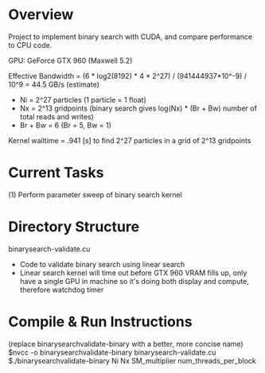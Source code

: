 # Overview
Project to implement binary search with CUDA, and compare performance to CPU code.

GPU: GeForce GTX 960 (Maxwell 5.2)

Effective Bandwidth = (6 * log2(8192) * 4 * 2^27) / (941444937*10^-9) / 10^9 = 44.5 GB/s (estimate)
- Ni = 2^27 particles (1 particle = 1 float)
- Nx = 2^13 gridpoints (binary search gives log(Nx) * (Br + Bw) number of total reads and writes)
- Br + Bw = 6 (Br = 5, Bw = 1)

Kernel walltime = .941 [s] to find 2^27 particles in a grid of 2^13 gridpoints

# Current Tasks
(1) Perform parameter sweep of binary search kernel

# Directory Structure
binarysearch-validate.cu
- Code to validate binary search using linear search
- Linear search kernel will time out before GTX 960 VRAM fills up, only have a single GPU in machine so it's doing both display and compute, therefore watchdog timer

# Compile & Run Instructions
(replace binarysearchvalidate-binary with a better, more concise name)
$nvcc -o binarysearchvalidate-binary binarysearch-validate.cu
$./binarysearchvalidate-binary Ni Nx SM_multiplier num_threads_per_block
